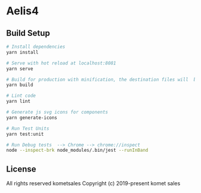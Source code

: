 # Aelis4

## Build Setup

```bash
# Install dependencies
yarn install

# Serve with hot reload at localhost:8081
yarn serve

# Build for production with minification, the destination files will  be put in in express's static directory ../public/
yarn build

# Lint code
yarn lint

# Generate js svg icons for components
yarn generate-icons

# Run Test Units
yarn test:unit

# Run Debug tests  --> Chrome --> chrome://inspect
node --inspect-brk node_modules/.bin/jest --runInBand

```

## License
All rights reserved kometsales
Copyright (c) 2019-present komet sales
